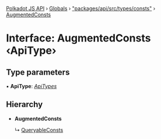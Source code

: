 [Polkadot JS API](../README.md) › [Globals](../globals.md) › ["packages/api/src/types/consts"](../modules/_packages_api_src_types_consts_.md) › [AugmentedConsts](_packages_api_src_types_consts_.augmentedconsts.md)

# Interface: AugmentedConsts ‹**ApiType**›

## Type parameters

▪ **ApiType**: *[ApiTypes](../modules/_packages_api_src_types_base_.md#apitypes)*

## Hierarchy

* **AugmentedConsts**

  ↳ [QueryableConsts](_packages_api_src_augment_consts_._api_types_consts_.queryableconsts.md)
